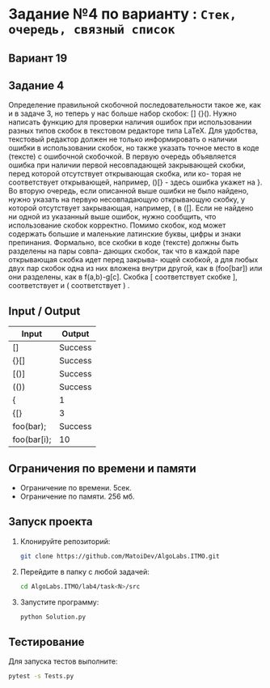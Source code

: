 # Задание №4 по варианту : `Стек, очередь, связный список`

## Вариант 19

## Задание 4

Определение правильной скобочной последовательности такое же, как и в задаче 3, но теперь у нас больше набор скобок: []
{}().
Нужно написать функцию для проверки наличия ошибок при использовании разных типов скобок в текстовом редакторе типа
LaTeX.
Для удобства, текстовый редактор должен не только информировать о наличии ошибки в использовании скобок, но также
указать точное место в коде (тексте) с ошибочной скобочкой.
В первую очередь объявляется ошибка при наличии первой несовпадающей закрывающей скобки, перед которой отсутствует
открывающая скобка, или ко- торая не соответствует открывающей, например, ()[} - здесь ошибка укажет на }.
Во вторую очередь, если описанной выше ошибки не было найдено, нужно указать на первую несовпадающую открывающую скобку,
у которой отсутствует закрывающая, например, ( в ([].
Если не найдено ни одной из указанный выше ошибок, нужно сообщить, что использование скобок корректно.
Помимо скобок, код может содержать большие и маленькие латинские буквы, цифры и знаки препинания.
Формально, все скобки в коде (тексте) должны быть разделены на пары совпа- дающих скобок, так что в каждой паре
открывающая скобка идет перед закрыва- ющей скобкой, а для любых двух пар скобок одна из них вложена внутри другой, как
в (foo[bar]) или они разделены, как в f(a,b)-g[c]. Скобка [ соответствует скобке ], соответствует и ( соответствует ) .

## Input / Output

| Input                                             | Output      |
|---------------------------------------------------|-------------|
| []                                                | Success     |
| {}[]                                              | Success     |
| [()]                                              | Success     |
| (())                                              | Success     |
| {                                                 | 1           |
| {[}                                               | 3           |
| foo(bar);                                         | Success     |
| foo(bar[i);                                       | 10          |

## Ограничения по времени и памяти

- Ограничение по времени. 5сек.
- Ограничение по памяти. 256 мб.

## Запуск проекта

1. Клонируйте репозиторий:
   ```bash
   git clone https://github.com/MatoiDev/AlgoLabs.ITMO.git
   ```

2. Перейдите в папку с любой задачей:
   ```bash
   cd AlgoLabs.ITMO/lab4/task<N>/src
   ```

3. Запустите программу:
   ```bash
   python Solution.py
   ```

## Тестирование

Для запуска тестов выполните:

   ```bash
   pytest -s Tests.py
   ```